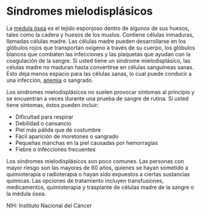 Síndromes mielodisplásicos
==========================


La [médula ósea](https://medlineplus.gov/spanish/bonemarrowdiseases.html) es el tejido esponjoso dentro de algunos de sus huesos, tales como la cadera y huesos de los muslos. Contiene células inmaduras, llamadas células madre. Las células madre pueden desarrollarse en los glóbulos rojos que transportan oxígeno a través de su cuerpo, los glóbulos blancos que combaten las infecciones y las plaquetas que ayudan con la coagulación de la sangre. Si usted tiene un síndrome mielodisplásico, las células madre no maduran hasta convertirse en células sanguíneas sanas. Esto deja menos espacio para las células sanas, lo cual puede conducir a una infección, [anemia](https://medlineplus.gov/spanish/anemia.html) o sangrado. 


Los síndromes mielodisplásicos no suelen provocar síntomas al principio y se encuentran a veces durante una prueba de sangre de rutina. Si usted tiene síntomas, éstos pueden incluir:


* Dificultad para respirar
* Debilidad o cansancio
* Piel más pálida que de costumbre
* Fácil aparición de moretones o sangrado
* Pequeñas manchas en la piel causadas por hemorragias
* Fiebre o infecciones frecuentes


Los síndromes mielodisplásicos son poco comunes. Las personas con mayor riesgo son las mayores de 60 años, quienes se hayan sometido a quimioterapia o radioterapia o hayan sido expuestos a ciertas sustancias químicas. Las opciones de tratamiento incluyen transfusiones, medicamentos, quimioterapia y trasplante de células madre de la sangre o la médula ósea.


NIH: Instituto Nacional del Cáncer

